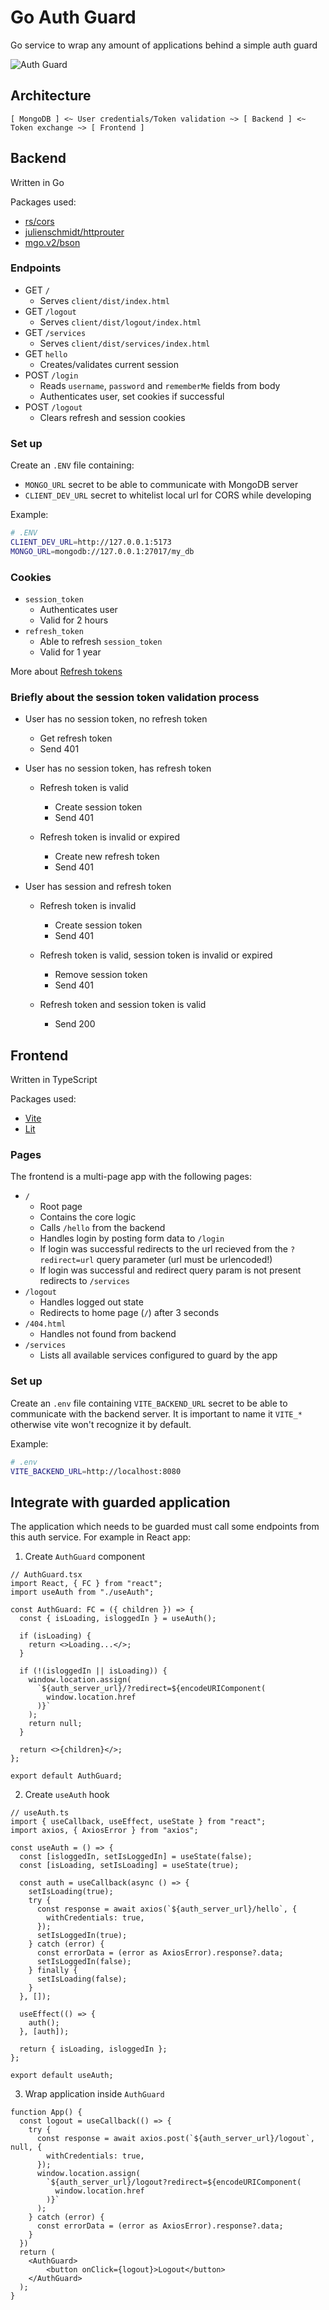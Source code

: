 # Go Auth Guard

Go service to wrap any amount of applications behind a simple auth guard

![Auth Guard](/images/auth-guard.png)

## Architecture

```
[ MongoDB ] <~ User credentials/Token validation ~> [ Backend ] <~ Token exchange ~> [ Frontend ]
```

## Backend

Written in Go

Packages used:
- [rs/cors](github.com/rs/cors)
- [julienschmidt/httprouter](github.com/julienschmidt/httprouter)
- [mgo.v2/bson](gopkg.in/mgo.v2/bson)

### Endpoints

- GET `/`
  - Serves `client/dist/index.html`
- GET `/logout`
  - Serves `client/dist/logout/index.html`
- GET `/services`
  - Serves `client/dist/services/index.html`
- GET `hello`
  - Creates/validates current session
- POST `/login`
  - Reads `username`, `password` and `rememberMe` fields from body
  - Authenticates user, set cookies if successful
- POST `/logout`
  - Clears refresh and session cookies

### Set up

Create an `.ENV` file containing:
- `MONGO_URL` secret to be able to communicate with MongoDB server
- `CLIENT_DEV_URL` secret to whitelist local url for CORS while developing

Example:
```sh
# .ENV
CLIENT_DEV_URL=http://127.0.0.1:5173
MONGO_URL=mongodb://127.0.0.1:27017/my_db
```

### Cookies
- `session_token`
  - Authenticates user
  - Valid for 2 hours
- `refresh_token`
  - Able to refresh `session_token`
  - Valid for 1 year

More about [Refresh tokens](https://auth0.com/blog/refresh-tokens-what-are-they-and-when-to-use-them/)

### Briefly about the session token validation process

- User has no session token, no refresh token
  - Get refresh token
  - Send 401

- User has no session token, has refresh token
  - Refresh token is valid
    - Create session token
    - Send 401

  - Refresh token is invalid or expired
    - Create new refresh token
    - Send 401

- User has session and refresh token
  - Refresh token is invalid
    - Create session token
    - Send 401

  - Refresh token is valid, session token is invalid or expired
    - Remove session token
    - Send 401

  - Refresh token and session token is valid
    - Send 200

## Frontend

Written in TypeScript

Packages used:
- [Vite](https://github.com/vitejs/vite)
- [Lit](https://github.com/lit/lit)

### Pages

The frontend is a multi-page app with the following pages:
- `/`
  - Root page
  - Contains the core logic
  - Calls `/hello` from the backend
  - Handles login by posting form data to `/login`
  - If login was successful redirects to the url recieved from the `?redirect=url` query parameter (url must be urlencoded!)
  - If login was successful and redirect query param is not present redirects to `/services`
- `/logout`
  - Handles logged out state
  - Redirects to home page (`/`) after 3 seconds
- `/404.html`
  - Handles not found from backend
- `/services`
  - Lists all available services configured to guard by the app

### Set up

Create an `.env` file containing `VITE_BACKEND_URL` secret to be able to communicate with the backend server. It is important to name it `VITE_*` otherwise vite won't recognize it by default.

Example:
```sh
# .env
VITE_BACKEND_URL=http://localhost:8080
```

## Integrate with guarded application

The application which needs to be guarded must call some endpoints from this auth service. For example in React app:

1. Create `AuthGuard` component

```tsx
// AuthGuard.tsx
import React, { FC } from "react";
import useAuth from "./useAuth";

const AuthGuard: FC = ({ children }) => {
  const { isLoading, isloggedIn } = useAuth();

  if (isLoading) {
    return <>Loading...</>;
  }

  if (!(isloggedIn || isLoading)) {
    window.location.assign(
      `${auth_server_url}/?redirect=${encodeURIComponent(
        window.location.href
      )}`
    );
    return null;
  }

  return <>{children}</>;
};

export default AuthGuard;
```

2. Create `useAuth` hook

```tsx
// useAuth.ts
import { useCallback, useEffect, useState } from "react";
import axios, { AxiosError } from "axios";

const useAuth = () => {
  const [isloggedIn, setIsLoggedIn] = useState(false);
  const [isLoading, setIsLoading] = useState(true);

  const auth = useCallback(async () => {
    setIsLoading(true);
    try {
      const response = await axios(`${auth_server_url}/hello`, {
        withCredentials: true,
      });
      setIsLoggedIn(true);
    } catch (error) {
      const errorData = (error as AxiosError).response?.data;
      setIsLoggedIn(false);
    } finally {
      setIsLoading(false);
    }
  }, []);

  useEffect(() => {
    auth();
  }, [auth]);

  return { isLoading, isloggedIn };
};

export default useAuth;
```

3. Wrap application inside `AuthGuard`

```tsx
function App() {
  const logout = useCallback(() => {
    try {
      const response = await axios.post(`${auth_server_url}/logout`, null, {
        withCredentials: true,
      });
      window.location.assign(
        `${auth_server_url}/logout?redirect=${encodeURIComponent(
          window.location.href
        )}`
      );
    } catch (error) {
      const errorData = (error as AxiosError).response?.data;
    }
  })
  return (
    <AuthGuard>
        <button onClick={logout}>Logout</button>
    </AuthGuard>
  );
}
```